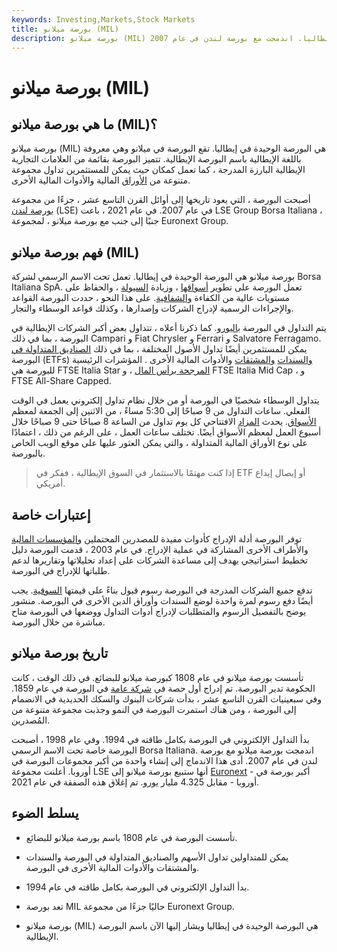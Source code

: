 ```yaml
---
keywords: Investing,Markets,Stock Markets
title: بورصة ميلانو (MIL)
description: بورصة ميلانو (MIL) هي سوق الأوراق المالية في إيطاليا. اندمجت مع بورصة لندن في عام 2007.
---
```


# بورصة ميلانو (MIL)
## ما هي بورصة ميلانو (MIL)؟

بورصة ميلانو (MIL) هي البورصة الوحيدة في إيطاليا. تقع البورصة في ميلانو وهي معروفة باللغة الإيطالية باسم البورصة الإيطالية. تتميز البورصة بقائمة من العلامات التجارية الإيطالية البارزة المدرجة ، كما تعمل كمكان حيث يمكن للمستثمرين تداول مجموعة متنوعة من [الأوراق](/security) المالية والأدوات المالية الأخرى.

أصبحت البورصة ، التي يعود تاريخها إلى أوائل القرن التاسع عشر ، جزءًا من مجموعة [بورصة لندن](/lse) (LSE) في عام 2007. في عام 2021 ، باعت LSE Group Borsa Italiana ، جنبًا إلى جنب مع بورصة ميلانو ، لمجموعة Euronext Group.

## فهم بورصة ميلانو (MIL)

بورصة ميلانو هي البورصة الوحيدة في إيطاليا. تعمل تحت الاسم الرسمي لشركة Borsa Italiana SpA. تعمل البورصة على تطوير [أسواقها](/market) ، وزيادة [السيولة](/liquidity) ، والحفاظ على مستويات عالية من الكفاءة [والشفافية](/transparency). على هذا النحو ، حددت البورصة القواعد والإجراءات الرسمية لإدراج الشركات وإصدارها ، وكذلك قواعد الوسطاء والتجار.

يتم التداول في البورصة [باليورو](/euro). كما ذكرنا أعلاه ، تتداول بعض أكبر الشركات الإيطالية في البورصة ، بما في ذلك Campari و Fiat Chrysler و Ferrari و Salvatore Ferragamo. يمكن للمستثمرين أيضًا تداول الأصول المختلفة ، بما في ذلك [الصناديق المتداولة في](/etf) البورصة (ETFs) [والسندات](/bond) [والمشتقات](/derivative) والأدوات المالية الأخرى . المؤشرات الرئيسية للبورصة هي FTSE Italia Star [المرجحة برأس المال](/capitalizationweightedindex) ، و FTSE Italia Mid Cap ، و FTSE All-Share Capped.

يتداول الوسطاء شخصيًا في البورصة أو من خلال نظام تداول إلكتروني يعمل في الوقت الفعلي. ساعات التداول من 9 صباحًا إلى 5:30 مساءً ، من الاثنين إلى الجمعة لمعظم [الأسواق](/market). يحدث [المزاد](/auctionmarket) الافتتاحي كل يوم تداول من الساعة 8 صباحًا حتى 9 صباحًا خلال أسبوع العمل لمعظم الأسواق أيضًا. تختلف ساعات العمل ، على الرغم من ذلك ، اعتمادًا على نوع الأوراق المالية المتداولة ، والتي يمكن العثور عليها على موقع الويب الخاص بالبورصة.

> إذا كنت مهتمًا بالاستثمار في السوق الإيطالية ، ففكر في ETF أو إيصال إيداع أمريكي.

>

## إعتبارات خاصة

توفر البورصة أدلة الإدراج كأدوات مفيدة للمصدرين المحتملين [والمؤسسات المالية](/financialinstitution) والأطراف الأخرى المشاركة في عملية الإدراج. في عام 2003 ، قدمت البورصة دليل تخطيط استراتيجي يهدف إلى مساعدة الشركات على إعداد تحليلاتها وتقاريرها لدعم طلباتها للإدراج في البورصة.

تدفع جميع الشركات المدرجة في البورصة رسوم قبول بناءً على قيمتها [السوقية](/marketcapitalization). يجب أيضًا دفع رسوم لمرة واحدة لوضع السندات وأوراق الدين الأخرى في البورصة. منشور يوضح بالتفصيل الرسوم والمتطلبات لإدراج أدوات التداول ووضعها في البورصة متاح مباشرة من خلال البورصة.

## تاريخ بورصة ميلانو

تأسست بورصة ميلانو في عام 1808 كبورصة ميلانو للبضائع. في ذلك الوقت ، كانت الحكومة تدير البورصة. تم إدراج أول حصة في [شركة عامة](/publiccompany) في البورصة في عام 1859. وفي سبعينيات القرن التاسع عشر ، بدأت شركات البنوك والسكك الحديدية في الانضمام إلى البورصة ، ومن هناك استمرت البورصة في النمو وجذبت مجموعة متنوعة من المُصدرين.

بدأ التداول الإلكتروني في البورصة بكامل طاقته في 1994. وفي عام 1998 ، أصبحت البورصة خاصة تحت الاسم الرسمي Borsa Italiana. اندمجت بورصة ميلانو مع بورصة لندن في عام 2007. أدى هذا الاندماج إلى إنشاء واحدة من أكبر مجموعات البورصة في أوروبا. أعلنت مجموعة LSE أنها ستبيع بورصة ميلانو إلى [Euronext](/euronext) - أكبر بورصة في أوروبا - مقابل 4.325 مليار يورو. تم إغلاق هذه الصفقة في عام 2021.

## يسلط الضوء

- تأسست البورصة في عام 1808 باسم بورصة ميلانو للبضائع.

- يمكن للمتداولين تداول الأسهم والصناديق المتداولة في البورصة والسندات والمشتقات والأدوات المالية الأخرى في البورصة.

- بدأ التداول الإلكتروني في البورصة بكامل طاقته في عام 1994.

- تعد بورصة MIL حاليًا جزءًا من مجموعة Euronext Group.

- بورصة ميلانو (MIL) هي البورصة الوحيدة في إيطاليا ويشار إليها الآن باسم البورصة الإيطالية.

